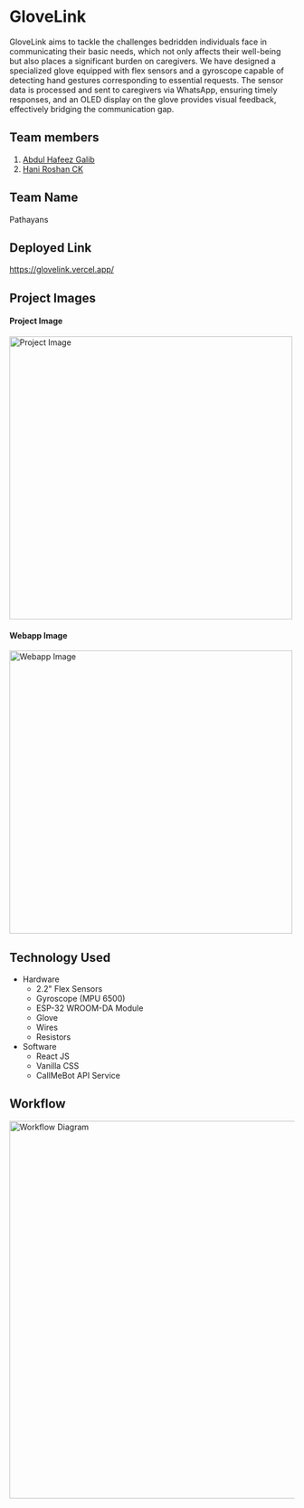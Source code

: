 # GloveLink
 GloveLink aims to tackle the challenges bedridden individuals face in communicating their basic needs, which not only affects their well-being but also places a significant burden on caregivers. We have designed a specialized glove equipped with flex sensors and a gyroscope capable of detecting hand gestures corresponding to essential requests. The sensor data is processed and sent to caregivers via WhatsApp, ensuring timely responses, and an OLED display on the glove provides visual feedback, effectively bridging the communication gap.


## Team members
1. [Abdul Hafeez Galib](https://github.com/Abdul-Hafeez-Galib)
2. [Hani Roshan CK](https://github.com/hani-2020)

## Team Name 
Pathayans

## Deployed Link
https://glovelink.vercel.app/

## Project Images
#### Project Image
<img width="500" height="500" alt="Project Image" src="https://github.com/Abdul-Hafeez-Galib/GloveLink/assets/77202232/121d2f0d-8d28-411a-9f4c-5ca2cf0bea61">

#### Webapp Image
<img width="500" height="500" alt="Webapp Image" src="https://github.com/Abdul-Hafeez-Galib/GloveLink/assets/77202232/dcd75033-df1a-4da2-986b-5928ec10331c">

## Technology Used
- Hardware
  * 2.2" Flex Sensors
  * Gyroscope (MPU 6500)
  * ESP-32 WROOM-DA Module
  * Glove
  * Wires
  * Resistors
- Software
  * React JS
  * Vanilla CSS
  * CallMeBot API Service

## Workflow 
<img width="667" alt="Workflow Diagram" src="https://github.com/Abdul-Hafeez-Galib/GloveLink/assets/77202232/deb5204a-b1b1-44c6-808b-d04fac6521d4">

